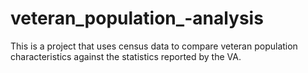 # veteran_population_-analysis
This is a project that uses census data to compare veteran population characteristics against the statistics reported by the VA.
